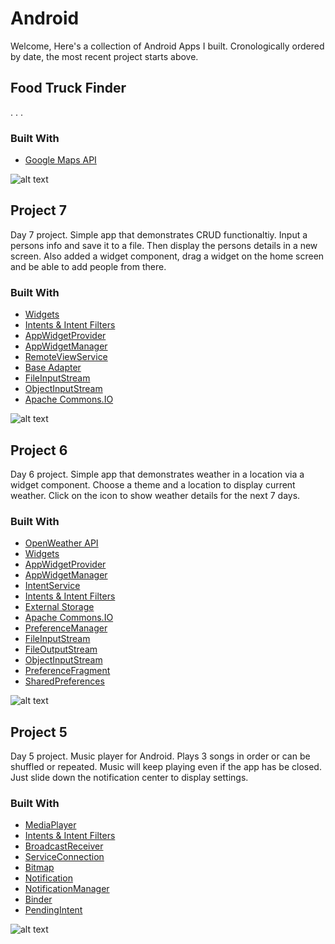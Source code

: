 # Android
Welcome, Here's a collection of Android Apps I built. Cronologically ordered by date, the most recent project starts above.


## Food Truck Finder
. . .

### Built With
* [Google Maps API](https://developers.google.com/maps/)


![alt text](https://www.noelfranceschi.com/android-apps/foodtruckfinder.png)



## Project 7
Day 7 project. Simple app that demonstrates CRUD functionaltiy. Input a persons info and save it to a file. Then display the persons details in a new screen. Also added a widget component, drag a widget on the home screen and be able to add people from there. 

### Built With
* [Widgets](https://developer.android.com/design/patterns/widgets.html)
* [Intents & Intent Filters](https://developer.android.com/guide/components/intents-filters.html)
* [AppWidgetProvider](https://developer.android.com/reference/android/appwidget/AppWidgetProvider.html)
* [AppWidgetManager](https://developer.android.com/reference/android/appwidget/AppWidgetManager.html)
* [RemoteViewService](https://developer.android.com/reference/android/widget/RemoteViewsService.html)
* [Base Adapter](https://developer.android.com/reference/android/widget/BaseAdapter.html)
* [FileInputStream](https://developer.android.com/reference/java/io/FileInputStream.html)
* [ObjectInputStream](https://developer.android.com/reference/java/io/ObjectInputStream.html)
* [Apache Commons.IO](http://mvnrepository.com/artifact/commons-io/commons-io)


![alt text](https://www.noelfranceschi.com/android-apps/p7.png)



## Project 6
Day 6 project. Simple app that demonstrates weather in a location via a widget component. Choose a theme and a location to display current weather. Click on the icon to show weather details for the next 7 days. 

### Built With
* [OpenWeather API](https://openweathermap.org/api)
* [Widgets](https://developer.android.com/design/patterns/widgets.html)
* [AppWidgetProvider](https://developer.android.com/reference/android/appwidget/AppWidgetProvider.html)
* [AppWidgetManager](https://developer.android.com/reference/android/appwidget/AppWidgetManager.html)
* [IntentService](https://developer.android.com/reference/android/app/IntentService.html)
* [Intents & Intent Filters](https://developer.android.com/guide/components/intents-filters.html)
* [External Storage](https://developer.android.com/guide/topics/data/data-storage.html)
* [Apache Commons.IO](http://mvnrepository.com/artifact/commons-io/commons-io)
* [PreferenceManager](https://developer.android.com/reference/android/preference/PreferenceManager.html)
* [FileInputStream](https://developer.android.com/reference/java/io/FileInputStream.html)
* [FileOutputStream](https://developer.android.com/reference/java/io/FileOutputStream.html)
* [ObjectInputStream](https://developer.android.com/reference/java/io/ObjectInputStream.html)
* [PreferenceFragment](https://developer.android.com/reference/android/preference/PreferenceFragment.html)
* [SharedPreferences](https://developer.android.com/reference/android/content/SharedPreferences.html)


![alt text](https://www.noelfranceschi.com/android-apps/p6.png)



## Project 5
Day 5 project. Music player for Android. Plays 3 songs in order or can be shuffled or repeated. Music will keep playing even if the app has be closed. Just slide down the notification center to display settings.

### Built With
* [MediaPlayer](https://developer.android.com/guide/topics/media/mediaplayer.html)
* [Intents & Intent Filters](https://developer.android.com/guide/components/intents-filters.html)
* [BroadcastReceiver](https://developer.android.com/reference/android/content/BroadcastReceiver.html)
* [ServiceConnection](https://developer.android.com/reference/android/content/ServiceConnection.html)
* [Bitmap](https://developer.android.com/reference/android/graphics/Bitmap.html)
* [Notification](https://developer.android.com/guide/topics/ui/notifiers/notifications.html)
* [NotificationManager](https://developer.android.com/reference/android/app/NotificationManager.html)
* [Binder](https://developer.android.com/reference/android/os/Binder.html)
* [PendingIntent](https://developer.android.com/reference/android/app/PendingIntent.html)


![alt text](https://www.noelfranceschi.com/android-apps/p5.png)
